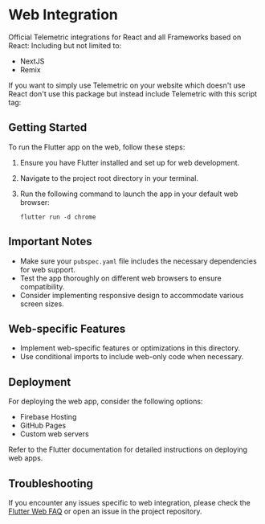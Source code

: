 # Web Integration

Official Telemetric integrations for React and all Frameworks based on React:
Including but not limited to:

- NextJS
- Remix

If you want to simply use Telemetric on your website which doesn't use React
don't use this package but instead include Telemetric with this script tag:



## Getting Started

To run the Flutter app on the web, follow these steps:

1. Ensure you have Flutter installed and set up for web development.
2. Navigate to the project root directory in your terminal.
3. Run the following command to launch the app in your default web browser:

   ```
   flutter run -d chrome
   ```

## Important Notes

- Make sure your `pubspec.yaml` file includes the necessary dependencies for web support.
- Test the app thoroughly on different web browsers to ensure compatibility.
- Consider implementing responsive design to accommodate various screen sizes.

## Web-specific Features

- Implement web-specific features or optimizations in this directory.
- Use conditional imports to include web-only code when necessary.

## Deployment

For deploying the web app, consider the following options:

- Firebase Hosting
- GitHub Pages
- Custom web servers

Refer to the Flutter documentation for detailed instructions on deploying web apps.

## Troubleshooting

If you encounter any issues specific to web integration, please check the [Flutter Web FAQ](https://flutter.dev/docs/development/platform-integration/web) or open an issue in the project repository.
